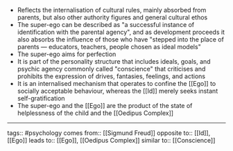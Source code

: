 - Reflects the internalisation of cultural rules, mainly absorbed from parents, but also other authority figures and general cultural ethos
- The super-ego can be described as "a successful instance of identification with the parental agency", and as development proceeds it also absorbs the influence of those who have "stepped into the place of parents — educators, teachers, people chosen as ideal models"
- The super-ego aims for perfection
- It is part of the personality structure that includes ideals, goals, and psychic agency commonly called "conscience" that criticises and prohibits the expression of drives, fantasies, feelings, and actions
- It is an internalised mechanism that operates to confine the [[Ego]] to socially acceptable behaviour, whereas the [[Id]] merely seeks instant self-gratification
- The super-ego and the [[Ego]] are the product of the state of helplessness of the child and the [[Oedipus Complex]]

***
tags:: #psychology 
comes from:: [[Sigmund Freud]]
opposite to:: [[Id]], [[Ego]]
leads to:: [[Ego]], [[Oedipus Complex]]
similar to:: [[Conscience]]

